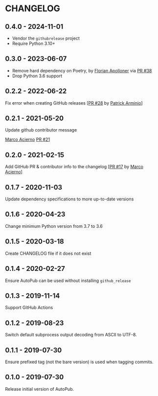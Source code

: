 CHANGELOG
=========

0.4.0 - 2024-11-01
------------------

- Vendor the `githubrelease` project
- Require Python 3.10+

0.3.0 - 2023-06-07
------------------

* Remove hard dependency on Poetry, by [Florian Apolloner](https://github.com/apollo13) via [PR #38](https://github.com/autopub/autopub/pull/38)
* Drop Python 3.6 support

0.2.2 - 2022-06-22
------------------

Fix error when creating GitHub releases [[PR #28](https://github.com/autopub/autopub/pull/28) by [Patrick Arminio](https://github.com/patrick91)]

0.2.1 - 2021-05-20
------------------

Update github contributor message

[Marco Acierno](https://github.com/marcoacierno) [PR #21](https://github.com/autopub/autopub/pull/21/)


0.2.0 - 2021-02-15
------------------

Add GitHub PR & contributor info to the changelog [[PR #17](https://github.com/autopub/autopub/pull/17) by [Marco Acierno](https://github.com/marcoacierno)]

0.1.7 - 2020-11-03
------------------

Update dependency specifications to more up-to-date versions

0.1.6 - 2020-04-23
------------------

Change minimum Python version from 3.7 to 3.6

0.1.5 - 2020-03-18
------------------

Create CHANGELOG file if it does not exist

0.1.4 - 2020-02-27
------------------

Ensure AutoPub can be used without installing `github_release`

0.1.3 - 2019-11-14
------------------

Support GitHub Actions

0.1.2 - 2019-08-23
------------------

Switch default subprocess output decoding from ASCII to UTF-8.

0.1.1 - 2019-07-30
------------------

Ensure prefixed tag (not the bare version) is used when tagging commits.

0.1.0 - 2019-07-30
------------------

Release initial version of AutoPub.
